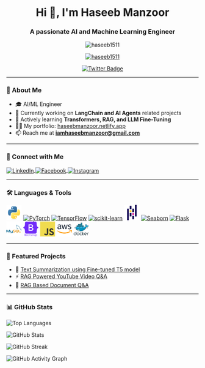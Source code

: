 <h1 align="center">Hi 👋, I'm Haseeb Manzoor</h1>
<h3 align="center">A passionate AI and Machine Learning Engineer</h3>

<p align="center">
  <img src="https://komarev.com/ghpvc/?username=haseeb1511&label=Profile%20views&color=0e75b6&style=flat" alt="haseeb1511" />
</p>

<p align="center">
  <a href="https://github.com/ryo-ma/github-profile-trophy">
    <img src="https://github-profile-trophy.vercel.app/?username=haseeb1511&theme=onedark" alt="haseeb1511" />
  </a>
</p>

<p align="center">
  <a href="https://twitter.com/haseebmanzoor_" target="_blank">
    <img src="https://img.shields.io/twitter/follow/haseebmanzoor_?logo=twitter&style=for-the-badge" alt="Twitter Badge" />
  </a>
</p>

---

### 🚀 About Me

- 🎓 AI/ML Engineer  
- 🔭 Currently working on **LangChain and AI Agents** related projects  
- 🌱 Actively learning **Transformers, RAG, and LLM Fine-Tuning**  
- 👨‍💻 My portfolio: [haseebmanzoor.netlify.app](https://haseebmanzoor.netlify.app)  
- 📫 Reach me at **iamhaseebmanzoor@gmail.com**

---

### 🔗 Connect with Me

<p align="left">
  <a href="https://linkedin.com/in/haseebmanzoor" target="_blank">
    <img align="center" src="https://raw.githubusercontent.com/rahuldkjain/github-profile-readme-generator/master/src/images/icons/Social/linked-in-alt.svg" alt="LinkedIn" height="30" width="40" />
  </a>
  <a href="https://facebook.com/haseebmanzoor" target="_blank">
    <img align="center" src="https://raw.githubusercontent.com/rahuldkjain/github-profile-readme-generator/master/src/images/icons/Social/facebook.svg" alt="Facebook" height="30" width="40" />
  </a>
  <a href="https://instagram.com/haseebmanzoor_" target="_blank">
    <img align="center" src="https://raw.githubusercontent.com/rahuldkjain/github-profile-readme-generator/master/src/images/icons/Social/instagram.svg" alt="Instagram" height="30" width="40" />
  </a>
</p>

---

### 🛠️ Languages & Tools

<p align="left">
  <a href="https://www.python.org" target="_blank"><img src="https://raw.githubusercontent.com/devicons/devicon/master/icons/python/python-original.svg" alt="Python" width="40" height="40"/></a>
  <a href="https://pytorch.org/" target="_blank"><img src="https://www.vectorlogo.zone/logos/pytorch/pytorch-icon.svg" alt="PyTorch" width="40" height="40"/></a>
  <a href="https://www.tensorflow.org" target="_blank"><img src="https://www.vectorlogo.zone/logos/tensorflow/tensorflow-icon.svg" alt="TensorFlow" width="40" height="40"/></a>
  <a href="https://scikit-learn.org/" target="_blank"><img src="https://upload.wikimedia.org/wikipedia/commons/0/05/Scikit_learn_logo_small.svg" alt="scikit-learn" width="40" height="40"/></a>
  <a href="https://pandas.pydata.org/" target="_blank"><img src="https://raw.githubusercontent.com/devicons/devicon/2ae2a900d2f041da66e950e4d48052658d850630/icons/pandas/pandas-original.svg" alt="Pandas" width="40" height="40"/></a>
  <a href="https://seaborn.pydata.org/" target="_blank"><img src="https://seaborn.pydata.org/_images/logo-mark-lightbg.svg" alt="Seaborn" width="40" height="40"/></a>
  <a href="https://flask.palletsprojects.com/" target="_blank"><img src="https://www.vectorlogo.zone/logos/pocoo_flask/pocoo_flask-icon.svg" alt="Flask" width="40" height="40"/></a>
  <a href="https://www.mysql.com/" target="_blank"><img src="https://raw.githubusercontent.com/devicons/devicon/master/icons/mysql/mysql-original-wordmark.svg" alt="MySQL" width="40" height="40"/></a>
  <a href="https://getbootstrap.com" target="_blank"><img src="https://raw.githubusercontent.com/devicons/devicon/master/icons/bootstrap/bootstrap-plain-wordmark.svg" alt="Bootstrap" width="40" height="40"/></a>
  <a href="https://developer.mozilla.org/en-US/docs/Web/JavaScript" target="_blank"><img src="https://raw.githubusercontent.com/devicons/devicon/master/icons/javascript/javascript-original.svg" alt="JavaScript" width="40" height="40"/></a>
  <a href="https://aws.amazon.com" target="_blank"><img src="https://raw.githubusercontent.com/devicons/devicon/master/icons/amazonwebservices/amazonwebservices-original-wordmark.svg" alt="AWS" width="40" height="40"/></a>
  <a href="https://www.docker.com/" target="_blank"><img src="https://raw.githubusercontent.com/devicons/devicon/master/icons/docker/docker-original-wordmark.svg" alt="Docker" width="40" height="40"/></a>
</p>

---

### 📌 Featured Projects

- 🤖 [Text Summarization using Fine-tuned T5 model](https://github.com/Haseeb1511/Text_summarization-UsingT5-Finetuned-.git)
- ⚡ [RAG Powered YouTube Video Q&A](https://github.com/Haseeb1511/RAG_Youtube_QA)
- 🔎 [RAG Based Document Q&A](https://github.com/Haseeb1511/Document_Q-A_RAG_BASE.git)

---

### 📊 GitHub Stats

<p align="left">
  <img src="https://github-readme-stats.vercel.app/api/top-langs?username=haseeb1511&show_icons=true&locale=en&layout=compact" alt="Top Languages" />
</p>

<p align="left">
  <img src="https://github-readme-stats.vercel.app/api?username=haseeb1511&show_icons=true&locale=en" alt="GitHub Stats" />
</p>

<p align="left">
  <img src="https://github-readme-streak-stats.herokuapp.com/?user=haseeb1511" alt="GitHub Streak" />
</p>

<p align="left">
  <img src="https://github-readme-activity-graph.cyclic.app/graph?username=haseeb1511&theme=dracula" alt="GitHub Activity Graph" />
</p>
